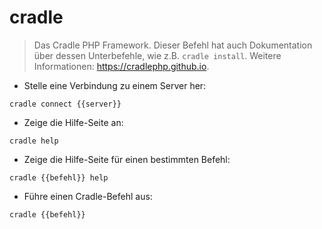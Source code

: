 # cradle

> Das Cradle PHP Framework.
> Dieser Befehl hat auch Dokumentation über dessen Unterbefehle, wie z.B. `cradle install`.
> Weitere Informationen: <https://cradlephp.github.io>.

- Stelle eine Verbindung zu einem Server her:

`cradle connect {{server}}`

- Zeige die Hilfe-Seite an:

`cradle help`

- Zeige die Hilfe-Seite für einen bestimmten Befehl:

`cradle {{befehl}} help`

- Führe einen Cradle-Befehl aus:

`cradle {{befehl}}`
